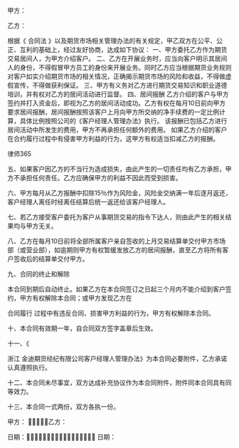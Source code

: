 
 



甲方： 


乙方：

根据《
合同法
》以及期货市场相关管理办法的有关规定，甲乙双方在公平、公正、互利的基础上，经过友好协商，达成如下协议：
一、甲方委托乙方作为期货交易居间人，为甲方介绍客户。
二、乙方在开展业务时，应当向客户明示其居间人的身份，不得假冒甲方员工的身份来开展业务。同时乙方应当根据期货业务规则对客户如实介绍期货市场的相关情况，正确揭示期货市场的风险和收益，不得做虚假宣传，不得做获利保证。
三、甲方有义务对乙方进行期货交易知识和职业道德培训，并有权对乙方的居间活动进行监督。
四、居间报酬
乙方介绍的客户与甲方签约并打入资金后，即视为乙方的居间活动成功。乙方有权在每月10日前向甲方要求居间报酬，居间报酬按照该客户上月向甲方所交纳的净手续费的一定比例计算，具体比例按照公司的《客户经理人管理办法》执行。
该报酬已包括乙方进行居间活动中所发生的费用，甲方不再承担任何额外的费用。
如果乙方介绍的客户在合约履行过程中有侵害甲方利益的行为，这甲方有权适当扣减乙方的报酬。




 
律师365






五、如果客户因乙方的不当行为造成损失，由此产生的一切责任均有乙方承担，甲方不承担任何责任。乙方应确保甲方的利益不因此而受到损害。

六、甲方每月从乙方报酬中扣除15％作为风险金，风险金交纳满一年后逐月返还，客户经理人离任时经离任结算后统一返还给该客户经理人。

七、若乙方接受客户委托为客户从事期货交易的指令下达人，则由此产生的相关结果均与甲方无关。

八、乙方在每月10日前将全部所属客户亲自签收的上月交易结算单交付甲方市场部（或营业部），如逾期则甲方有权暂缓发放乙方的居间报酬，直至乙方将所有客户签收后的结算单交付甲方。

九、合同的终止和解除

本合同到期后自动终止。如果乙方在本合同签订之日起三个月内不能介绍到客户签约，甲方有权解除本合同；或甲方发现乙方在

合同履行
过程中有违反合同、损害甲方利益的行为，甲方有权解除本合同。

十、本合同有效期一年，自合同双方签字盖章后生效。

十一、《

浙江
金迪期货经纪有限公司客户经理人管理办法》为本合同必要附件，乙方承诺认真遵照执行。

十二、本合同未尽事宜，双方达成补充协议作为本合同附件，附件同本合同具有同等效力。

十三、本合同一式两份，双方各执一份。









甲方：                         乙方：

日期： 日期：




 


 

 
 
 
 
 
  


  
 

  


  


  
 
 
 
 

